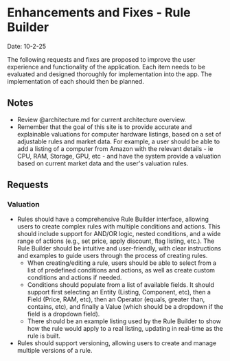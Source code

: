 # Enhancements and Fixes - Rule Builder

Date: 10-2-25

The following requests and fixes are proposed to improve the user experience and functionality of the application. Each item needs to be evaluated and designed thoroughly for implementation into the app. The implementation of each should then be planned.

## Notes

- Review @architecture.md for current architecture overview.
- Remember that the goal of this site is to provide accurate and explainable valuations for computer hardware listings, based on a set of adjustable rules and market data. For example, a user should be able to add a listing of a computer from Amazon with the relevant details - ie CPU, RAM, Storage, GPU, etc - and have the system provide a valuation based on current market data and the user's valuation rules. 

## Requests

### Valuation

- Rules should have a comprehensive Rule Builder interface, allowing users to create complex rules with multiple conditions and actions. This should include support for AND/OR logic, nested conditions, and a wide range of actions (e.g., set price, apply discount, flag listing, etc.). The Rule Builder should be intuitive and user-friendly, with clear instructions and examples to guide users through the process of creating rules.
    - When creating/editing a rule, users should be able to select from a list of predefined conditions and actions, as well as create custom conditions and actions if needed.
    - Conditions should populate from a list of available fields. It should support first selecting an Entity (Listing, Component, etc), then a Field (Price, RAM, etc), then an Operator (equals, greater than, contains, etc), and finally a Value (which should be a dropdown if the field is a dropdown field).
    - There should be an example listing used by the Rule Builder to show how the rule would apply to a real listing, updating in real-time as the rule is built.
- Rules should support versioning, allowing users to create and manage multiple versions of a rule.

